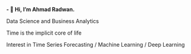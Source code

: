 <b>- 👋 Hi, I’m Ahmad Radwan. </b>


Data Science and Business Analytics


Time is the implicit core of life


Interest in Time Series Forecasting / Machine Learning / Deep Learning 

